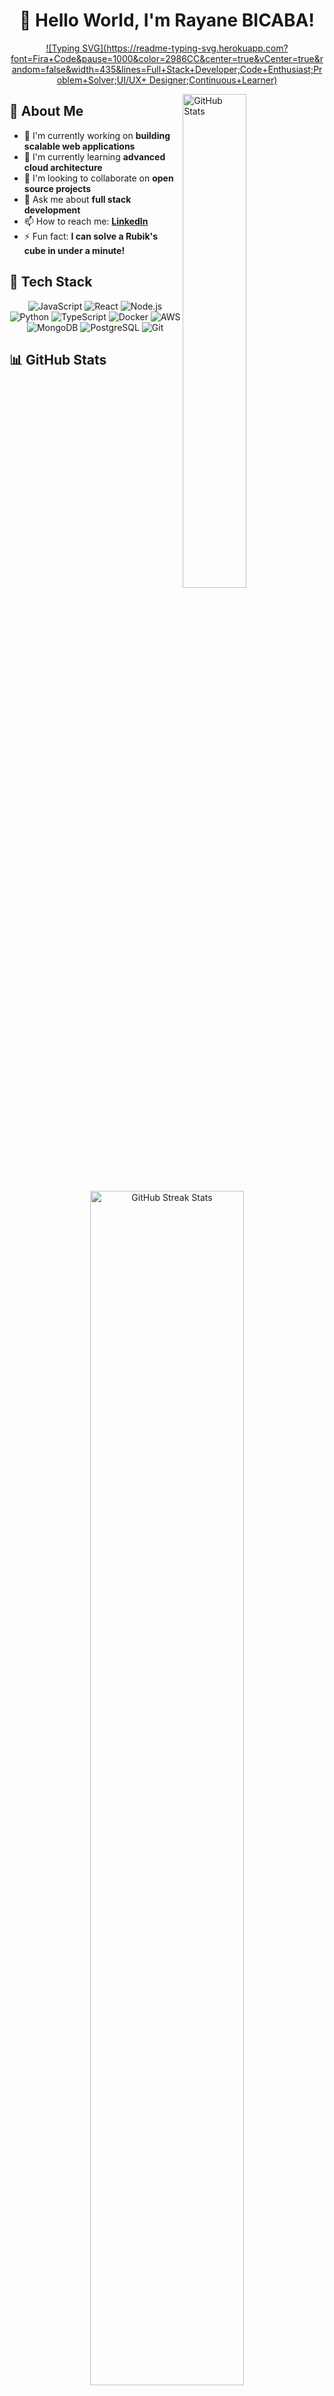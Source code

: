 # <div align="center">👋 Hello World, I'm Rayane BICABA!</div>

<div align="center">
  
[![Typing SVG](https://readme-typing-svg.herokuapp.com?font=Fira+Code&pause=1000&color=2986CC&center=true&vCenter=true&random=false&width=435&lines=Full+Stack+Developer;Code+Enthusiast;Problem+Solver;UI/UX+ Designer;Continuous+Learner)](https://git.io/typing-svg)

</div>

<img src="https://github-readme-stats.vercel.app/api?username=RayaneBICABA&show_icons=true&theme=tokyonight&hide_border=true" alt="GitHub Stats" align="right" width="45%"/>

## 💫 About Me

- 🔭 I'm currently working on **building scalable web applications**
- 🌱 I'm currently learning **advanced cloud architecture**
- 👯 I'm looking to collaborate on **open source projects**
- 💬 Ask me about **full stack development**
- 📫 How to reach me: **[LinkedIn](https://linkedin.com/in/rayanebicaba)**
- ⚡ Fun fact: **I can solve a Rubik's cube in under a minute!**

## 🚀 Tech Stack

<div align="center">

![JavaScript](https://img.shields.io/badge/-JavaScript-F7DF1E?style=for-the-badge&logo=javascript&logoColor=black)
![React](https://img.shields.io/badge/-React-61DAFB?style=for-the-badge&logo=react&logoColor=black)
![Node.js](https://img.shields.io/badge/-Node.js-339933?style=for-the-badge&logo=node.js&logoColor=white)
![Python](https://img.shields.io/badge/-Python-3776AB?style=for-the-badge&logo=python&logoColor=white)
![TypeScript](https://img.shields.io/badge/-TypeScript-3178C6?style=for-the-badge&logo=typescript&logoColor=white)
![Docker](https://img.shields.io/badge/-Docker-2496ED?style=for-the-badge&logo=docker&logoColor=white)
![AWS](https://img.shields.io/badge/-AWS-232F3E?style=for-the-badge&logo=amazon-aws&logoColor=white)
![MongoDB](https://img.shields.io/badge/-MongoDB-47A248?style=for-the-badge&logo=mongodb&logoColor=white)
![PostgreSQL](https://img.shields.io/badge/-PostgreSQL-336791?style=for-the-badge&logo=postgresql&logoColor=white)
![Git](https://img.shields.io/badge/-Git-F05032?style=for-the-badge&logo=git&logoColor=white)

</div>

## 📊 GitHub Stats

<div align="center">
  <img src="https://github-readme-streak-stats.herokuapp.com/?user=RayaneBICABA&theme=tokyonight&hide_border=true" alt="GitHub Streak Stats" width="70%"/>
</div>

## 🏆 Recent Projects

<div align="center">
  <a href="https://github.com/RayaneBICABA/project-1">
    <img src="https://github-readme-stats.vercel.app/api/pin/?username=RayaneBICABA&repo=project-1&theme=tokyonight&hide_border=true" alt="Project 1" />
  </a>
  <a href="https://github.com/RayaneBICABA/project-2">
    <img src="https://github-readme-stats.vercel.app/api/pin/?username=RayaneBICABA&repo=project-2&theme=tokyonight&hide_border=true" alt="Project 2" />
  </a>
</div>

## 📈 Contribution Graph

<div align="center">
  
![Activity Graph](https://activity-graph.herokuapp.com/graph?username=RayaneBICABA&theme=tokyo-night&hide_border=true)

</div>

## 🔗 Connect With Me

<div align="center">
  
[![LinkedIn](https://img.shields.io/badge/LinkedIn-0077B5?style=for-the-badge&logo=linkedin&logoColor=white)](https://linkedin.com/in/rayanebicaba)
[![Twitter](https://img.shields.io/badge/Twitter-1DA1F2?style=for-the-badge&logo=twitter&logoColor=white)](https://twitter.com/rayanebicaba)
[![Portfolio](https://img.shields.io/badge/Portfolio-FF5722?style=for-the-badge&logo=google-chrome&logoColor=white)](https://rayanebicaba.com)
[![Email](https://img.shields.io/badge/Email-D14836?style=for-the-badge&logo=gmail&logoColor=white)](mailto:contact@rayanebicaba.com)

</div>

<div align="center">

### 🎯 Profile Visitors Count

![Profile Visitors Count](https://komarev.com/ghpvc/?username=RayaneBICABA&color=brightgreen&style=for-the-badge)

</div>

<div align="center">
  
```javascript
while(alive) {
  eat();
  sleep();
  code();
  repeat();
}
```

</div>

---

<p align="center">⭐️ From <a href="https://github.com/RayaneBICABA">Rayane BICABA</a></p>
